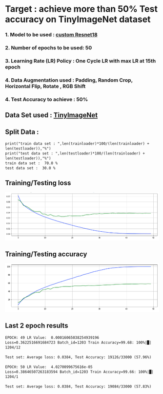# Target : achieve more than 50% Test accuracy on TinyImageNet dataset 

### 1. Model to be used : [custom Resnet18](https://github.com/sumitsarkar1/sumitEVA7/tree/main/models) ###
### 2. Number of epochs to be used: 50 ###
### 3. Learning Rate (LR) Policy : One Cycle LR with max LR at 15th epoch ###
### 4. Data Augmentation used : Padding, Random Crop, Horizontal Flip, Rotate , RGB Shift 
### 4. Test Accuracy to achieve : 50% ###

## Data Set used : [TinyImageNet](http://cs231n.stanford.edu/tiny-imagenet-200.zip)
## Split Data : 
```
print("train data set : ",len(trainloader)*100/(len(trainloader) + len(testloader)),"%")
print("test data set : ",len(testloader)*100/(len(trainloader) + len(testloader)),"%")
train data set :  70.0 %
test data set :  30.0 %
```

## Training/Testing loss ##
![alt text](https://github.com/sumitsarkar1/assignment10_A/blob/main/plots/loss.png)


## Training/Testing accuracy ##
![alt text](https://github.com/sumitsarkar1/assignment10_A/blob/main/plots/accuracy.png)

## Last 2 epoch results ##
```
EPOCH: 49 LR Value:  0.00016065038254939196
Loss=0.3622516691684723 Batch_id=1203 Train Accuracy=99.68: 100%|█| 1204/12

Test set: Average loss: 0.0384, Test Accuracy: 19126/33000 (57.96%)

EPOCH: 50 LR Value:  4.0270099675616e-05
Loss=0.38646507263183594 Batch_id=1203 Train Accuracy=99.66: 100%|█| 1204/1

Test set: Average loss: 0.0384, Test Accuracy: 19084/33000 (57.83%)
```


